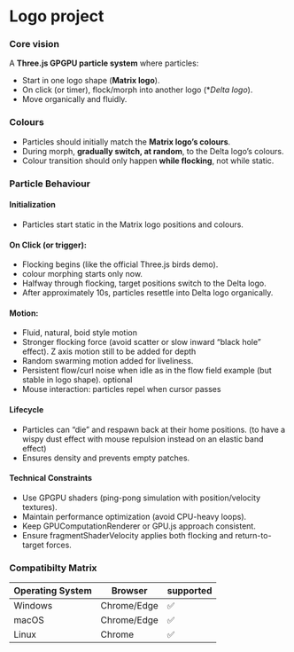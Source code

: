 # Logo project

### Core vision

 

A **Three.js GPGPU particle system** where particles:
* Start in one logo shape (**Matrix logo**).
* On click (or timer), flock/morph into another logo (**Delta logo*).
* Move organically and fluidly.


### Colours

* Particles should initially match the **Matrix logo’s colours**.
* During morph, **gradually switch, at random**, to the Delta logo’s colours.
* Colour transition should only happen **while flocking**, not while static.

### Particle Behaviour

#### Initialization

* Particles start static in the Matrix logo positions and colours.


#### On Click (or trigger):

* Flocking begins (like the official Three.js birds demo).
* colour morphing starts only now.
* Halfway through flocking, target positions switch to the Delta logo.
* After approximately 10s, particles resettle into Delta logo organically.

#### Motion:

* Fluid, natural, boid style motion
* Stronger flocking force (avoid scatter or slow inward “black hole” effect). Z axis motion still to be added for depth
* Random swarming motion added for liveliness.
* Persistent flow/curl noise when idle as in the flow field example (but stable in logo shape). optional
* Mouse interaction: particles repel when cursor passes  

#### Lifecycle

* Particles can “die” and respawn back at their home positions. (to have a wispy dust effect with mouse repulsion instead on an elastic band effect)
* Ensures density and prevents empty patches.

#### Technical Constraints

* Use GPGPU shaders (ping-pong simulation with position/velocity textures).
* Maintain performance optimization (avoid CPU-heavy loops).
* Keep GPUComputationRenderer or GPU.js approach consistent.
* Ensure fragmentShaderVelocity applies both flocking and return-to-target forces.

### Compatibilty Matrix

| Operating System | Browser | supported |
| --- | --- | --- |
| Windows | Chrome/Edge | ✅ |
| macOS | Chrome/Edge | ✅ |
| Linux | Chrome  | ✅ |
